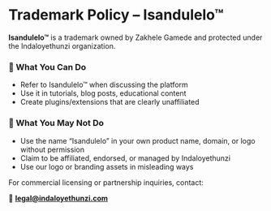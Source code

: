 # Trademark Policy – Isandulelo™

**Isandulelo™** is a trademark owned by Zakhele Gamede and protected under the Indaloyethunzi organization.

### 🔐 What You Can Do
- Refer to Isandulelo™ when discussing the platform
- Use it in tutorials, blog posts, educational content
- Create plugins/extensions that are clearly unaffiliated

### 🚫 What You May Not Do
- Use the name “Isandulelo” in your own product name, domain, or logo without permission
- Claim to be affiliated, endorsed, or managed by Indaloyethunzi
- Use our logo or branding assets in misleading ways

For commercial licensing or partnership inquiries, contact:

📧 **legal@indaloyethunzi.com**